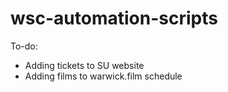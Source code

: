 # wsc-automation-scripts
To-do:
- Adding tickets to SU website
- Adding films to warwick.film schedule
